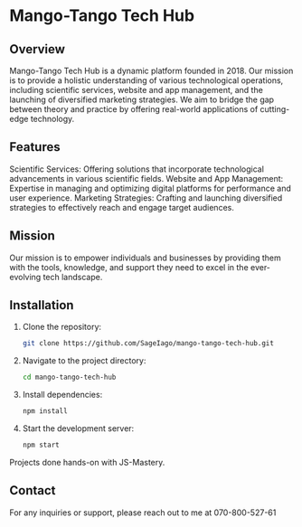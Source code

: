 # Mango-Tango Tech Hub

## Overview

Mango-Tango Tech Hub is a dynamic platform founded in 2018. Our mission is to provide a holistic understanding of various technological operations, including scientific services, website and app management, and the launching of diversified marketing strategies. We aim to bridge the gap between theory and practice by offering real-world applications of cutting-edge technology.

## Features

Scientific Services: Offering solutions that incorporate technological advancements in various scientific fields.
Website and App Management: Expertise in managing and optimizing digital platforms for performance and user experience.
Marketing Strategies: Crafting and launching diversified strategies to effectively reach and engage target audiences.

## Mission

Our mission is to empower individuals and businesses by providing them with the tools, knowledge, and support they need to excel in the ever-evolving tech landscape.

## Installation

1. Clone the repository:
   ```bash
   git clone https://github.com/SageIago/mango-tango-tech-hub.git
   ```
2. Navigate to the project directory:
   ```bash
   cd mango-tango-tech-hub
   ```
3. Install dependencies:
   ```bash
   npm install
   ```
4. Start the development server:
   ```bash
   npm start
   ```

Projects done hands-on with JS-Mastery.

## Contact

For any inquiries or support, please reach out to me at 070-800-527-61


